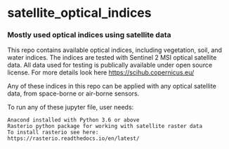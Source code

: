 # satellite_optical_indices

### Mostly used optical indices using satellite data

This repo contains available optical indices, including vegetation, soil, and water indices. The indices are tested with Sentinel 2 MSI optical satellite data. All data used for testing is publically available under open source license. For more details look here https://scihub.copernicus.eu/

Any of these indices in this repo can be applied with any optical satellite data, from space-borne or air-borne sensors.

To run any of these jupyter file, user needs:

    Anacond installed with Python 3.6 or above
    Rasterio python package for working with satellite raster data 
    To install rasterio see here: https://rasterio.readthedocs.io/en/latest/
